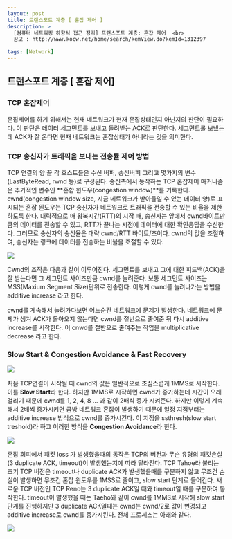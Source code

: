 ```yaml
---
layout: post
title: 트랜스포트 계층 [ 혼잡 제어 ]
description: >
  [컴퓨터 네트워킹 하향식 접근 정리] 프랜스포트 계층: 혼잡 제어  <br>
  참고 : http://www.kocw.net/home/search/kemView.do?kemId=1312397

tags: [Network]
---
```


## 트랜스포트 계층 [ 혼잡 제어]

### TCP 혼잡제어

혼잡제어를 하기 위해서는 현재 네트워크가 현재 혼잡상태인지 아닌지의 판단이 필요하다. 이 판단은 데이터 세그먼트를 보내고 돌려받는 ACK로 판단한다. 세그먼트롤 보냈는데 ACK가 잘 온다면 현재 네트워크는 혼잡상태가 아니라는 것을 의미한다.

### TCP 송신자가 트래픽을 보내는 전송률 제어 방법

TCP 연결의 양 끝 각 호스트들은 수신 버퍼, 송신버퍼 그리고 몇가지의 변수(LastByteRead, rwnd 등)로 구성된다. 송신측에서 동작하는 TCP 혼잡제어 매커니즘은 추가적인 변수인 **혼합 윈도우(congestion window)**를 기록한다. cwnd(congestion window size, 지금 네트워크가 받아들일 수 있는 데이터 양)로 표시되는 혼잡 윈도우는 TCP 송신자가 네트워크로 트래픽을 전송할 수 있는 비율을 제한하도록 한다. 대략적으로 매 왕복시간(RTT)의 시작 때, 송신자는 앞에서 cwnd바이트만큼의 데이터를 전송할 수 있고, RTT가 끝나는 시점에 데이터에 대한 확인응답을 수신한다. 그러므로 송신자의 송신율은 대략 cwnd/RTT 바이트/초이다. cwnd의 값을 조절하여, 송신자는 링크에 데이터를 전송하는 비율을 조절할 수 있다.

![](https://taeho0304.github.io/assets/img/NW/transport/congestioncontrol/cwnd_control.PNG)

Cwnd의 조작은 다음과 같이 이루어진다. 세그먼트를 보내고 그에 대한 피드백(ACK)을 잘 받는다면 그 세그먼트 사이즈만큼 cwnd를 늘려준다. 보통 세그먼트 사이즈는 MSS(Maxium Segment Size)단위로 전송한다. 이렇게 cwnd를 늘려나가는 방법을 additive increase 라고 한다.

cwnd를 계속해서 늘려가다보면 어느순간 네트워크에 문제가 발생한다. 네트워크에 문제가 생겨 ACK가 돌아오지 않는다면 cwnd를 절반으로 줄여준 뒤 다시 additive increase를 시작한다. 이 cnwd를 절반으로 줄여주는 작업을 multiplicative decrease 라고 한다.

### Slow Start & Congestion Avoidance & Fast Recovery

![](https://taeho0304.github.io/assets/img/NW/transport/congestioncontrol/slowstart.PNG)

처음 TCP연결이 시작될 때 cwnd의 값은 일반적으로 조심스럽게 1MMS로 시작한다. 이를 **Slow Start**라 한다. 하지만 1MMS로 시작하면 cwnd가 증가하는데 시간이 오래 걸리기 때문에 cwnd를 1, 2, 4, 8 ... 과 같이 2배식 증가 시켜준다. 하지만 이렇게 계속해서 2배씩 증가시키면 금방 네트워크 혼잡이 발생하기 때문에 일정 지점부터는 additive increase 방식으로 cwnd를 증가시킨다. 이 지점을 ssthresh(slow start treshold)라 하고 이러한 방식을 **Congestion Avoidance**라 한다.

![](https://taeho0304.github.io/assets/img/NW/transport/congestioncontrol/congestionavoidance.PNG)

혼잡 회피에서 패킷 loss 가 발생했을때의 동작은 TCP의 버전과 무슨 유형의 패킷손실(3 duplicate ACK, timeout)이 발생했는지에 따라 달라진다. TCP Tahoe라 불리는 초기 TCP 버전은 timeout나 duplicate ACK가 발생했을때를 구분하지 않고 무조건 손실이 발생하면 무조건 혼잡 윈도우를 1MSS로 줄이고, slow start 단계로 들어간다. 새로운 TCP 버전인 TCP Reno는 3 duplicate ACK일 때와 timeout일 때를 구분하여 동작한다. timeout이 발생했을 때는 Taeho와 같이 cwnd를 1MMS로 시작해 slow start 단계를 진행하지만 3 duplicate ACK일때는 cwnd는 cwnd/2로 값이 변경되고 additive increase로 cwnd를 증가시킨다. 전체 프로세스는 아래와 같다.

![](https://taeho0304.github.io/assets/img/NW/transport/congestioncontrol/congestioncontrol.PNG)
